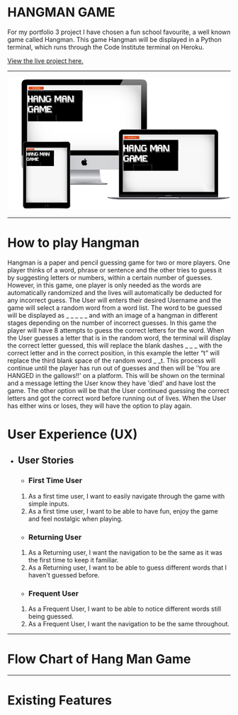 # HANGMAN GAME

For my portfolio 3 project I have chosen a fun school favourite, a well known game called Hangman. This game Hangman will be displayed in a Python terminal, which runs through the Code Institute terminal on Heroku.

[View the live project here.](https://hangman-83.herokuapp.com/)

---

![page mock up.](assets/images/hangman-mock-up.JPG)

---
# How to play Hangman
Hangman is a paper and pencil guessing game for two or more players. One player thinks of a word, phrase or sentence and the other tries to guess it by suggesting letters or numbers, within a certain number of guesses.
However, in this game, one player is only needed as the words are automatically randomized and the lives will automatically be deducted for any incorrect guess. The User will enters their desired Username and the game will select a random word from a word list.
The word to be guessed will be displayed as _ _ _ _ _ and with an image of a hangman in different stages depending on the number of incorrect guesses. In this game the player will have 8 attempts to guess the correct letters for the word. When the User guesses a letter that is in the random word, the terminal will display the correct letter guessed, this will replace the blank dashes _ _ _ with the correct letter and in the correct position, in this example the letter “t” will replace the third blank space of the random word _ _t. This process will continue until the player has run out of guesses and then will be 'You are HANGED in the gallows!!' on a platform.  This will be shown on the terminal and a message letting the User know they have 'died' and have lost the game. The other option will be that the User continued guessing the correct letters and got the correct word before running out of lives. When the User has either wins or loses, they will have the option to play again.

# User Experience (UX)

+ ## User Stories
    - ### First Time User
    1. As a first time user, I want to easily navigate through the game with simple inputs.
    2. As a first time user, I want to be able to have fun, enjoy the game and feel nostalgic when playing.
    - ### Returning User
    1. As a Returning user, I want the navigation to be the same as it was the first time to keep it familiar.
     2. As a Returning user, I want to be able to guess different words that I haven't guessed before.
    - ### Frequent User
    1. As a Frequent User, I want to be able to notice different words still being guessed.
    2. As a Frequent User, I want the navigation to be the same throughout.

---
# Flow Chart of Hang Man Game
---   
# Existing Features

